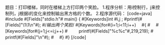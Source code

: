 题目：打印楼梯，同时在楼梯上方打印两个笑脸。 
1.程序分析：用i控制行，j来控制列，j根据i的变化来控制输出黑方格的个数。
2.程序源代码：
[code=java]
#include #[Fields]"stdio.h"#
main()
{
    #[Keywords]int #i,j ;
    #printf(#[Fields]"\1\1\n"#);
    #/*输出两个笑脸*/
    #[Keywords]for#(i=1;i<11;i++)　 
    #{
	#　 #[Keywords]for#(j=1;j<=i;j++)
	#　 　 printf(#[Fields]"%c%c"#,219,219);
	#　 printf(#[Fields]"\n"#);
        #　
    #}
#}
[/code]